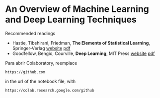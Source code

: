 # An Overview of Machine Learning and Deep Learning Techniques

Recommended readings

- Hastie, Tibshirani, Friedman, **The Elements of Statistical Learning**, Springer-Verlag [website](https://web.stanford.edu/~hastie/ElemStatLearn/) [pdf](https://web.stanford.edu/~hastie/ElemStatLearn/printings/ESLII_print12.pdf)
- Goodfellow, Bengio, Courville, **Deep Learning**, MIT Press [website](https://www.deeplearningbook.org/) [pdf](https://github.com/janishar/mit-deep-learning-book-pdf)

Para abrir Colaboratory, reemplace 
```
https://github.com
```
in the url of the notebook file, with
```
https://colab.research.google.com/github
```

